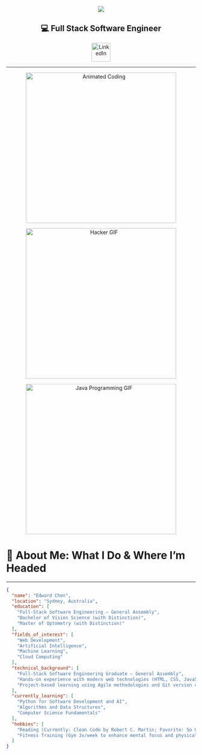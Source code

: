 <p align="center">
  <img src="https://capsule-render.vercel.app/api?type=waving&color=timeGradient&height=300&section=header&text=Hello!&fontSize=90" />
</p>

<h2 align="center">💻 Full Stack Software Engineer</h2>

<p align="center">
  <a href="https://www.linkedin.com/in/edwardjxchen/" target="_blank">
    <img src="https://cdn2.iconfinder.com/data/icons/social-media-2285/512/1_Linkedin_unofficial_colored_svg-512.png" height="50" alt="LinkedIn" />
  </a>
</p>

---

<p align="center">
  <img src="https://media3.giphy.com/media/v1.Y2lkPTc5MGI3NjExdWZ2bDRyY2xrM2Flc2ZlMGVkc2Njc2V0eHhxd3J5NXJ3aTh0YWQzdyZlcD12MV9pbnRlcm5hbF9naWZfYnlfaWQmY3Q9Zw/mcsPU3SkKrYDdW3aAU/giphy.webp" alt="Animated Coding" width="400" />
</p>

<p align="center">
  <img src="https://media1.tenor.com/m/rtBWbeSKvaMAAAAC/coding-hacker.webp" alt="Hacker GIF" width="400" />
</p>

<p align="center">
  <img src="https://media1.tenor.com/m/OKMiJjqXkMcAAAAC/java-programming.webp" alt="Java Programming GIF" width="400" />
</p>

# 🚀 About Me: What I Do & Where I’m Headed
---

```json
{
  "name": "Edward Chen",
  "location": "Sydney, Australia",
  "education": [
    "Full-Stack Software Engineering – General Assembly",
    "Bachelor of Vision Science (with Distinction)",
    "Master of Optometry (with Distinction)"
  ],
  "fields_of_interest": [
    "Web Development",
    "Artificial Intelligence",
    "Machine Learning",
    "Cloud Computing"
  ],
  "technical_background": [
    "Full-Stack Software Engineering Graduate – General Assembly",
    "Hands-on experience with modern web technologies (HTML, CSS, JavaScript, React, Node.js)",
    "Project-based learning using Agile methodologies and Git version control"
  ],
  "currently_learning": [
    "Python for Software Development and AI",
    "Algorithms and Data Structures",
    "Computer Science Fundamentals"
  ],
  "hobbies": [
    "Reading (Currently: Clean Code by Robert C. Martin; Favorite: So Good They Can’t Ignore You by Cal Newport)",
    "Fitness Training (Gym 3x/week to enhance mental focus and physical strength – favorite exercise: cable bicep curls)"
  ]
}

